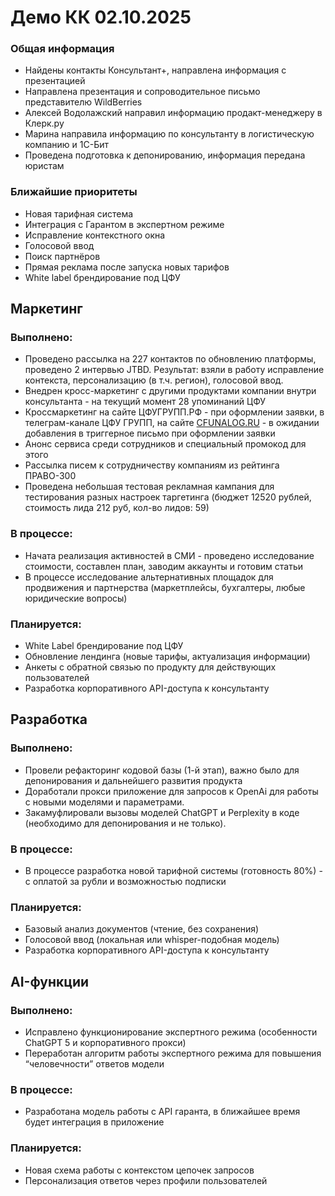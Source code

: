 # Демо КК 02.10.2025

### Общая информация

- Найдены контакты Консультант+, направлена информация с презентацией
- Направлена презентация и сопроводительное письмо представителю WildBerries
- Алексей Водолажский направил информацию продакт-менеджеру в Клерк.ру
- Марина направила информацию по консультанту в логистическую компанию и 1С-Бит
- Проведена подготовка к депонированию, информация передана юристам

### Ближайшие приоритеты

- Новая тарифная система
- Интеграция с Гарантом в экспертном режиме
- Исправление контекстного окна
- Голосовой ввод
- Поиск партнёров
- Прямая реклама после запуска новых тарифов
- White label брендирование под ЦФУ

## Маркетинг

### Выполнено:

- Проведено рассылка на 227 контактов по обновлению платформы, проведено 2 интервью JTBD. Результат: взяли в работу исправление контекста, персонализацию (в т.ч. регион), голосовой ввод.
- Внедрен кросс-маркетинг с другими продуктами компании внутри консультанта - на текущий момент 28 упоминаний ЦФУ
- Кроссмаркетинг на сайте ЦФУГРУПП.РФ - при оформлении заявки, в телеграм-канале ЦФУ ГРУПП, на сайте [CFUNALOG.RU](http://CFUNALOG.RU) - в ожидании добавления в триггерное письмо при оформлении заявки
- Анонс сервиса среди сотрудников и специальный промокод для этого
- Рассылка писем к сотрудничеству компаниям из рейтинга ПРАВО-300
- Проведена небольшая тестовая рекламная кампания для тестирования разных настроек таргетинга (бюджет 12520 рублей, стоимость лида 212 руб, кол-во лидов: 59)

### В процессе:

- Начата реализация активностей в СМИ - проведено исследование стоимости, составлен план, заводим аккаунты и готовим статьи
- В процессе исследование альтернативных площадок для продвижения и партнерства (маркетплейсы, бухгалтеры, любые юридические вопросы)

### Планируется:

- White Label брендирование под ЦФУ
- Обновление лендинга (новые тарифы, актуализация информации)
- Анкеты с обратной связью по продукту для действующих пользователей
- Разработка корпоративного API-доступа к консультанту

## Разработка

### Выполнено:

- Провели рефакторинг кодовой базы (1-й этап), важно было для депонирования и дальнейшего развития продукта
- Доработали прокси приложение для запросов к OpenAi для работы с новыми моделями и параметрами.
- Закамуфлировали вызовы моделей ChatGPT и Perplexity в коде (необходимо для депонирования и не только).

### В процессе:

- В процессе разработка новой тарифной системы (готовность 80%) - с оплатой за рубли и возможностью подписки

### Планируется:

- Базовый анализ документов (чтение, без сохранения)
- Голосовой ввод (локальная или whisper-подобная модель)
- Разработка корпоративного API-доступа к консультанту

## AI-функции

### Выполнено:

- Исправлено функционирование экспертного режима (особенности ChatGPT 5 и корпоративного прокси)
- Переработан алгоритм работы экспертного режима для повышения “человечности” ответов модели

### В процессе:

- Разработана модель работы с API гаранта, в ближайшее время будет интеграция в приложение

### Планируется:

- Новая схема работы с контекстом цепочек запросов
- Персонализация ответов через профили пользователей
